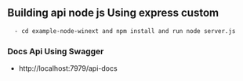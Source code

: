 ## Building api node js Using express custom

```sh
  - cd example-node-winext and npm install and run node server.js
```

### Docs Api Using Swagger
  - http://localhost:7979/api-docs